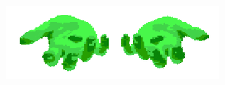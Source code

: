 ![til](https://raw.githubusercontent.com/Deluca-Syntax-Error/Deluca-Syntax-Error/refs/heads/main/giphy.gif)
